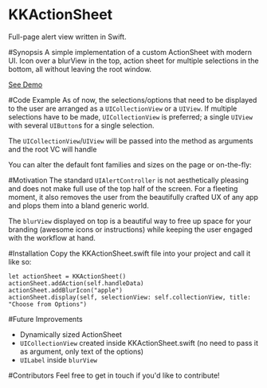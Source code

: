 # KKActionSheet
Full-page alert view written in Swift.


#Synopsis
A simple implementation of a custom ActionSheet with modern UI. Icon over a blurView in the top, action sheet for multiple selections in the bottom, all without leaving the root window.

[See Demo](https://vimeo.com/151548427)

#Code Example
As of now, the selections/options that need to be displayed to the user are arranged as a `UICollectionView` or a `UIView`. If multiple selections have to be made, `UICollectionView` is preferred; a single `UIView` with several `UIButton`s for a single selection.

The `UICollectionView`/`UIView` will be passed into the method as arguments and the root VC will handle 

You can alter the default font families and sizes on the page or on-the-fly:


#Motivation
The standard `UIAlertController` is not aesthetically pleasing and does not make full use of the top half of the screen. For a fleeting moment, it also removes the user from the beautifully crafted UX of any app and plops them into a bland generic world.

The `blurView` displayed on top is a beautiful way to free up space for your branding (awesome icons or instructions) while keeping the user engaged with the workflow at hand.


#Installation
Copy the KKActionSheet.swift file into your project and call it like so:

```
let actionSheet = KKActionSheet()
actionSheet.addAction(self.handleData)
actionSheet.addBlurIcon("apple")
actionSheet.display(self, selectionView: self.collectionView, title: "Choose from Options")
```

#Future Improvements
- Dynamically sized ActionSheet
- `UICollectionView` created inside KKActionSheet.swift (no need to pass it as argument, only text of the options)
- `UILabel` inside `blurView`

#Contributors
Feel free to get in touch if you'd like to contribute!
